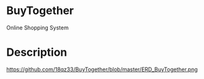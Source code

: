 # BuyTogether
Online Shopping System

# Description
https://github.com/18qz33/BuyTogether/blob/master/ERD_BuyTogether.png
